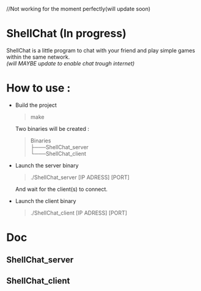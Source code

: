 //Not working for the moment perfectly(will update soon)
# ShellChat (In progress)
ShellChat is a little program to chat with your friend and play simple games within the same network.</br>
*(will MAYBE update to enable chat trough internet)*

# How to use :
- Build the project
  > make

  Two binaries will be created :
  > Binaries</br>
  > ├───ShellChat_server</br>
  > └───ShellChat_client</br>

- Launch the server binary
  > ./ShellChat_server [IP ADRESS] [PORT]
  
  And wait for the client(s) to connect.
 
- Launch the client binary
  > ./ShellChat_client [IP ADRESS] [PORT]
 
# Doc
## ShellChat_server
## ShellChat_client

